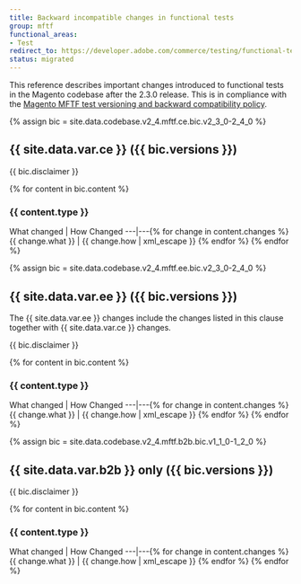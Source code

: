 ```yaml
---
title: Backward incompatible changes in functional tests
group: mftf
functional_areas:
- Test
redirect_to: https://developer.adobe.com/commerce/testing/functional-testing-framework/backward-incompatible-changes/
status: migrated
---
```


This reference describes important changes introduced to functional tests in the Magento codebase after the 2.3.0 release. This is in compliance with the [Magento MFTF test versioning and backward compatibility policy][].

<!-- Posting CE data -->
{% assign bic = site.data.codebase.v2_4.mftf.ce.bic.v2_3_0-2_4_0 %}

## {{ site.data.var.ce }} ({{ bic.versions }})

{{ bic.disclaimer }}

{% for content in bic.content %}

### {{ content.type }}

What changed | How Changed
---|---{% for change in content.changes %}
{{ change.what }} | {{ change.how | xml_escape }} {% endfor %}
{% endfor %}

<!-- Posting EE data -->
{% assign bic = site.data.codebase.v2_4.mftf.ee.bic.v2_3_0-2_4_0 %}

## {{ site.data.var.ee }} ({{ bic.versions }})

The {{ site.data.var.ee }} changes include the changes listed in this clause together with {{ site.data.var.ce }} changes.

{{ bic.disclaimer }}

{% for content in bic.content %}

### {{ content.type }}

What changed | How Changed
---|---{% for change in content.changes %}
{{ change.what }} | {{ change.how | xml_escape }} {% endfor %}
{% endfor %}

<!-- Posting B2B data -->
{% assign bic = site.data.codebase.v2_4.mftf.b2b.bic.v1_1_0-1_2_0 %}

## {{ site.data.var.b2b }} only ({{ bic.versions }})

{{ bic.disclaimer }}

{% for content in bic.content %}

### {{ content.type }}

What changed | How Changed
---|---{% for change in content.changes %}
{{ change.what }} | {{ change.how | xml_escape }} {% endfor %}
{% endfor %}

<!-- Link definitions -->
[Magento MFTF test versioning and backward compatibility policy]: https://github.com/magento/architecture/blob/master/design-documents/testing/functional/versioning-and-backward-compatibility-policy.md
